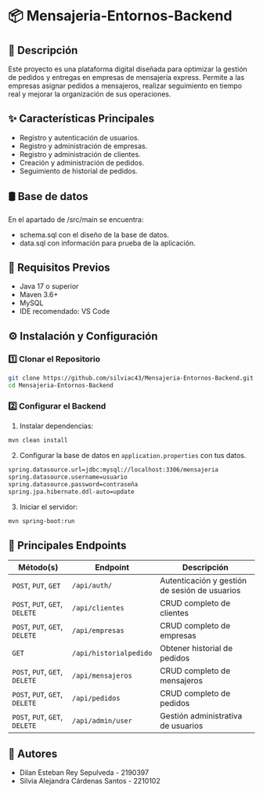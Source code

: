 # 📦 Mensajeria-Entornos-Backend

## 📌 Descripción
Este proyecto es una plataforma digital diseñada para optimizar la gestión de pedidos y entregas en empresas de mensajería express. Permite a las empresas asignar pedidos a mensajeros, realizar seguimiento en tiempo real y mejorar la organización de sus operaciones. 

## ✨ Características Principales
- Registro y autenticación de usuarios.
- Registro y administración de empresas.
- Registro y administración de clientes.
- Creación y administración de pedidos.
- Seguimiento de historial de pedidos.

## 🛢️ Base de datos
En el apartado de /src/main se encuentra:
- schema.sql con el diseño de la base de datos.
- data.sql con información para prueba de la aplicación.

## 🔧 Requisitos Previos
- Java 17 o superior
- Maven 3.6+
- MySQL 
- IDE recomendado: VS Code

## ⚙️ Instalación y Configuración
### 1️⃣ Clonar el Repositorio
```bash
git clone https://github.com/silviac43/Mensajeria-Entornos-Backend.git
cd Mensajeria-Entornos-Backend
```
### 2️⃣ Configurar el Backend
1. Instalar dependencias:
```bash
mvn clean install
```
2. Configurar la base de datos en `application.properties` con tus datos.
```bash
spring.datasource.url=jdbc:mysql://localhost:3306/mensajeria
spring.datasource.username=usuario
spring.datasource.password=contraseña
spring.jpa.hibernate.ddl-auto=update
```
3. Iniciar el servidor:
```bash
mvn spring-boot:run
```
## 📡 Principales Endpoints

| Método(s)                           | Endpoint                  | Descripción                                   |
|-------------------------------------|---------------------------|-----------------------------------------------|
| `POST`, `PUT`, `GET`                | `/api/auth/`              | Autenticación y gestión de sesión de usuarios |
| `POST`, `PUT`, `GET`, `DELETE`      | `/api/clientes`           | CRUD completo de clientes                     |
| `POST`, `PUT`, `GET`, `DELETE`      | `/api/empresas`           | CRUD completo de empresas                     |
| `GET`                               | `/api/historialpedido`    | Obtener historial de pedidos                  |
| `POST`, `PUT`, `GET`, `DELETE`      | `/api/mensajeros`         | CRUD completo de mensajeros                   |
| `POST`, `PUT`, `GET`, `DELETE`      | `/api/pedidos`            | CRUD completo de pedidos                      |
| `POST`, `PUT`, `GET`, `DELETE`      | `/api/admin/user`         | Gestión administrativa de usuarios            |


## 💬 Autores
- Dilan Esteban Rey Sepulveda - 2190397
- Silvia Alejandra Cárdenas Santos - 2210102
